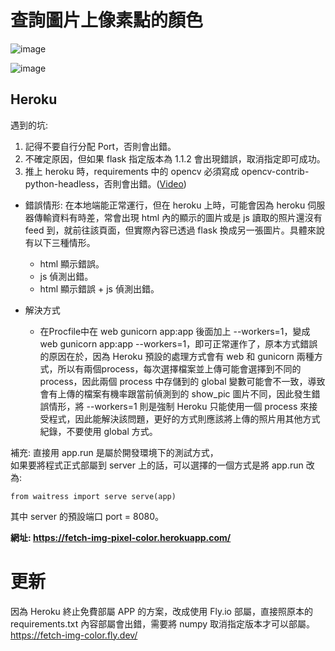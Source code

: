 # 查詢圖片上像素點的顏色

![image](https://user-images.githubusercontent.com/96753049/180815259-96ec9a7f-0d65-4b33-af0e-9225b0d65f2c.png)

![image](https://user-images.githubusercontent.com/96753049/180815521-beb0f28f-fa64-4342-a0fb-1fc06ee99b16.png)


## Heroku
遇到的坑: 
1. 記得不要自行分配 Port，否則會出錯。
2. 不確定原因，但如果 flask 指定版本為 1.1.2 會出現錯誤，取消指定即可成功。
3. 推上 heroku 時，requirements 中的 opencv 必須寫成 opencv-contrib-python-headless，否則會出錯。([Video](https://www.youtube.com/watch?v=9GCLwYlM8cc&t=312s&ab_channel=ProgrammingFever "How To Use OpenCv With Heroku"))

* 錯誤情形: 在本地端能正常運行，但在 heroku 上時，可能會因為 heroku 伺服器傳輸資料有時差，常會出現 html 內的顯示的圖片或是 js 讀取的照片還沒有 feed 到，就前往該頁面，但實際內容已透過 flask 換成另一張圖片。具體來說有以下三種情形。
  * html 顯示錯誤。
  * js 偵測出錯。
  * html 顯示錯誤 + js 偵測出錯。

* 解決方式
  * 在Procfile中在 web gunicorn app:app 後面加上 --workers=1，變成 web gunicorn app:app --workers=1，即可正常運作了，原本方式錯誤的原因在於，因為 Heroku 預設的處理方式會有 web 和 gunicorn 兩種方式，所以有兩個process，每次選擇檔案並上傳可能會選擇到不同的 process，因此兩個 process 中存儲到的 global 變數可能會不一致，導致會有上傳的檔案有機率跟當前偵測到的 show_pic 圖片不同，因此發生錯誤情形，將 --workers=1 則是強制 Heroku 只能使用一個 process 來接受程式，因此能解決該問題，更好的方式則應該將上傳的照片用其他方式紀錄，不要使用 global 方式。


補充: 直接用 app.run 是屬於開發環境下的測試方式，  
如果要將程式正式部屬到 server 上的話，可以選擇的一個方式是將 app.run 改為:  
				<pre><code>from waitress import serve
    serve(app)</code></pre>
其中 server 的預設端口 port = 8080。

**網址: https://fetch-img-pixel-color.herokuapp.com/**

# 更新
因為 Heroku 終止免費部屬 APP 的方案，改成使用 Fly.io 部屬，直接照原本的 requirements.txt 內容部屬會出錯，需要將 numpy 取消指定版本才可以部屬。
https://fetch-img-color.fly.dev/


